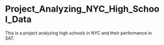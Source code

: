 # Project_Analyzing_NYC_High_School_Data
This is a project analyzing high schools in NYC and their performance in SAT.
